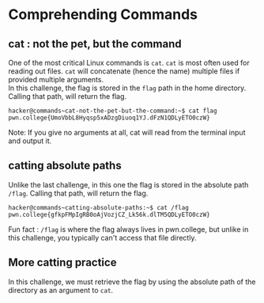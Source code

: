 # Comprehending Commands

## cat : not the pet, but the command

One of the most critical Linux commands is `cat`.
`cat` is most often used for reading out files.
`cat` will concatenate (hence the name) multiple files if provided multiple arguments.
<br>
In this challenge, the flag is stored in the `flag` path in the home directory.
Calling that path, will return the flag.
```
hacker@commands~cat-not-the-pet-but-the-command:~$ cat flag
pwn.college{UmoVbbL8Hyqsp5xADzgDiuoq1YJ.dFzN1QDLyETO0czW}
```

Note: If you give no arguments at all, cat will read from the terminal input and output it.

## catting absolute paths

Unlike the last challenge, in this one the flag is stored in the absolute path `/flag`.
Calling that path, will return the flag.
```
hacker@commands~catting-absolute-paths:~$ cat /flag
pwn.college{gfkpFMpIgRB0oAjVozjCZ_Lk56k.dlTM5QDLyETO0czW}
```

Fun fact : `/flag` is where the flag always lives in pwn.college, but unlike in this challenge, you typically can't access that file directly.

## More catting practice

In this challenge, we must retrieve the flag by using the absolute path of the directory as an argument to `cat`.
